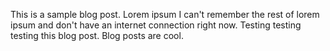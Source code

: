 <!-- ---
title: 'Blog Post number 3'
date: 2014-08-14
permalink: /posts/2014/08/blog-post-3/
tags:
  - cool posts
  - category1
  - category2
--- -->

This is a sample blog post. Lorem ipsum I can't remember the rest of lorem ipsum and don't have an internet connection right now. Testing testing testing this blog post. Blog posts are cool. 
